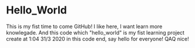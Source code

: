 # Hello_World
This is my fist time to come GitHub!
I like here, I want learn more knowlegade.
And this code which "hello_world" is my fist learning project create at 1:04 31/3 2020
in this code end, say hello for everyone!
QAQ
nice!
